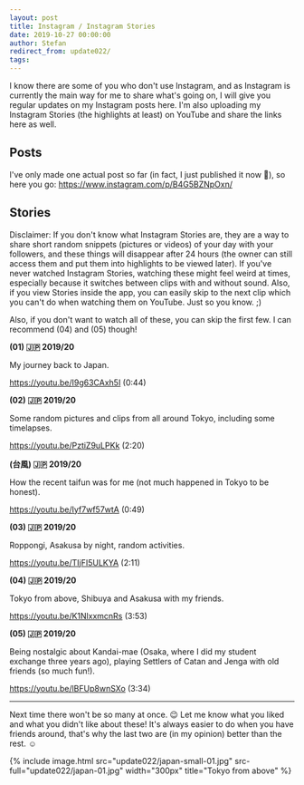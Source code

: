 ```yaml
---
layout: post
title: Instagram / Instagram Stories
date: 2019-10-27 00:00:00
author: Stefan
redirect_from: update022/
tags:
---
```


I know there are some of you who don't use Instagram, and as Instagram is currently the main way for me to share what's going on, I will give you regular updates on my Instagram posts here. I'm also uploading my Instagram Stories (the highlights at least) on YouTube and share the links here as well.

## Posts
I've only made one actual post so far (in fact, I just published it now 🙈), so here you go: <https://www.instagram.com/p/B4G5BZNpOxn/>

## Stories
Disclaimer: If you don't know what Instagram Stories are, they are a way to share short random snippets (pictures or videos) of your day with your followers, and these things will disappear after 24 hours (the owner can still access them and put them into highlights to be viewed later). If you've never watched Instagram Stories, watching these might feel weird at times, especially because it switches between clips with and without sound. Also, if you view Stories inside the app, you can easily skip to the next clip which you can't do when watching them on YouTube. Just so you know. ;)

Also, if you don't want to watch all of these, you can skip the first few. I can recommend (04) and (05) though!

**(01) 🇯🇵 2019/20**

My journey back to Japan.

<https://youtu.be/I9g63CAxh5I> (0:44)

**(02) 🇯🇵 2019/20**

Some random pictures and clips from all around Tokyo, including some timelapses.

<https://youtu.be/PztiZ9uLPKk> (2:20)

**(台風) 🇯🇵 2019/20**

How the recent taifun was for me (not much happened in Tokyo to be honest).

<https://youtu.be/Iyf7wf57wtA> (0:49)

**(03) 🇯🇵 2019/20**

Roppongi, Asakusa by night, random activities.

<https://youtu.be/TIjFI5ULKYA> (2:11)

**(04) 🇯🇵 2019/20**

Tokyo from above, Shibuya and Asakusa with my friends.

<https://youtu.be/K1NlxxmcnRs> (3:53)

**(05) 🇯🇵 2019/20**

Being nostalgic about Kandai-mae (Osaka, where I did my student exchange three years ago), playing Settlers of Catan and Jenga with old friends (so much fun!).

<https://youtu.be/lBFUp8wnSXo> (3:34)

---

Next time there won't be so many at once. 😉 Let me know what you liked and what you didn't like about these! It's always easier to do when you have friends around, that's why the last two are (in my opinion) better than the rest. ☺️

{% include image.html src="update022/japan-small-01.jpg" src-full="update022/japan-01.jpg"  width="300px" title="Tokyo from above" %}
